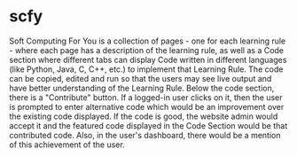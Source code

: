 # scfy
Soft Computing For You is a collection of pages - one for each learning rule - where each page has a description of the learning rule, as well as a Code section where different tabs can display Code written in different languages (like Python, Java, C, C++, etc.) to implement that Learning Rule. The code can be copied, edited and run so that the users may see live output and have better understanding of the Learning Rule. Below the code section, there is a "Contribute" button. If a logged-in user clicks on it, then the user is prompted to enter alternative code which would be an improvement over the existing code displayed. If the code is good, the website admin would accept it and the featured code displayed in the Code Section would be that contributed code. Also, in the user's dashboard, there would be a mention of this achievement of the user. 
